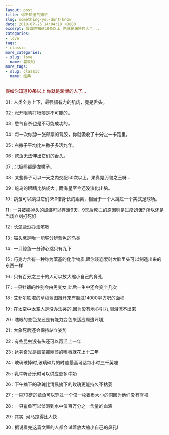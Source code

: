 ```yaml
---
layout: post
title: 你不知道的知识
slug: something-you-dont-know
date: 2010-07-25 14:04:18 +0800
excerpt: 假如你知道10条以上 你就是渊博的人了...
categories:
- love
tags:
- classic
more_categories:
- slug: love
  name: 喜欢的
more_tags:
- slug: classic
  name: 经典
---
```


<span style="color: #800000;">假如你知道10条以上 你就是渊博的人了... </span>

01 : 人类全身上下，最强韧有力的肌肉，竟是舌头。

02 : 张开眼睛打喷嚏是不可能的。

03 : 憋气自杀也是不可能成功的。


04 : 每一次你舔一张邮票的背胶，你就吸收了十分之一卡路里。

05 : 右撇子平均比左撇子多活九年。

06 : 鳄鱼无法伸出它们的舌头。

07 : 北极熊都是左撇子。

08 : 某些狮子可以一天之内交配50次以上。果真是万兽之王呀...

09 : 鸵鸟的眼睛比脑袋大；而海星至今还没演化出脑。

10 : 跳蚤可以跳过它们350倍身长的距离，相当于一个人跳过一个美式足球场。

11 : 一只被摘掉头的蟑螂可以存活9天，9天后死亡的原因则是过度饥饿? 所以还是当场立刻打死好

12 : 长颈鹿没办法咳嗽

13 : 猫头鹰是唯一能够分辨蓝色的鸟类

14 : 一只鲸鱼一分钟心跳只有九下

15 : 巧克力含有一种称为苯基的化学物质,跟你谈恋爱时大脑里头可以制造出来的东西一样

16 : 只有百分之三十的人可以放大缩小自己的鼻孔

17 : 一只牡蛎的性别会由男变女,此后一生中还会变个几次

18 : 艾菲尔铁塔的草稿蓝图摊开来有超过14000平方呎的面积

19 : 在太空中太空人是没办法哭的,因为没有地心引力,眼泪流不出来

20 : 瞎眼的变色龙还是有能力变色来适应周遭环境

21 : 大象死后还会保持站立姿势

22 : 有些昆虫没有头还可以再活上一年

23 : 达芬奇光是画蒙娜丽莎的嘴唇就花上十二年

24 : 玻璃破掉时,玻璃碎片的时速最高可达每小时三千英哩

25 : 乳牛听音乐时可以供应更多牛奶

26 : 下午摘下的玫瑰比清晨摘下的玫瑰更能持久不枯萎

27 : 一只70磅的章鱼可以穿过一个仅一枚银币大小的洞因为他们没有脊椎

28 : 一只鲨鱼可以侦测到水中仅百万分之一含量的血液

29 : 其实, 河马跑得比人快

30 : 据说看完这篇文章的人都会试着放大缩小自己的鼻孔!
